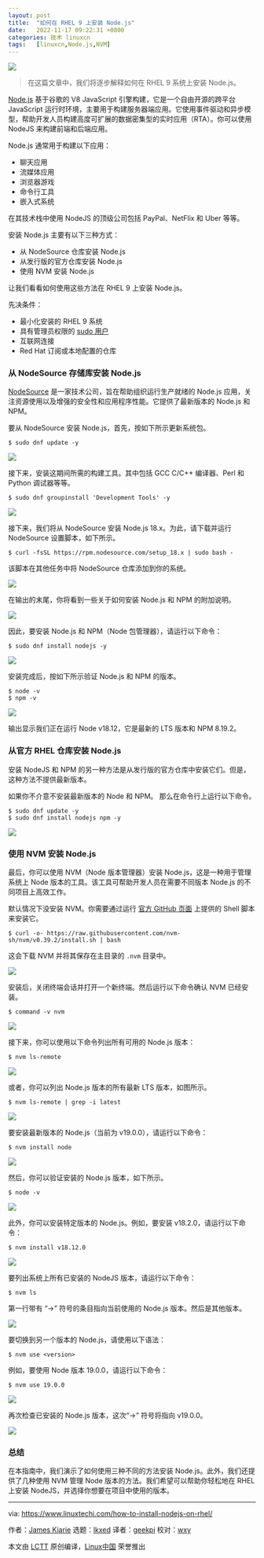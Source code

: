 ```yaml
---
layout: post
title:	"如何在 RHEL 9 上安装 Node.js"
date:	2022-11-17 09:22:31 +0800 
categories:	技术 linuxcn 
tags:	[linuxcn,Node.js,NVM]
---
```



![](/Asserts/Images//attachment/album/202211/17/092223tdodvvfdnsjiezxv.jpg)



> 
> 在这篇文章中，我们将逐步解释如何在 RHEL 9 系统上安装 Node.js。
> 
> 
> 


[Node.js](https://nodejs.org/en/about/) 基于谷歌的 V8 JavaScript 引擎构建，它是一个自由开源的跨平台 JavaScript 运行时环境，主要用于构建服务器端应用。它使用事件驱动和异步模型，帮助开发人员构建高度可扩展的数据密集型的实时应用（RTA）。你可以使用 NodeJS 来构建前端和后端应用。


Node.js 通常用于构建以下应用：


* 聊天应用
* 流媒体应用
* 浏览器游戏
* 命令行工具
* 嵌入式系统


在其技术栈中使用 NodeJS 的顶级公司包括 PayPal、NetFlix 和 Uber 等等。


安装 Node.js 主要有以下三种方式：


* 从 NodeSource 仓库安装 Node.js
* 从发行版的官方仓库安装 Node.js
* 使用 NVM 安装 Node.js


让我们看看如何使用这些方法在 RHEL 9 上安装 Node.js。


先决条件：


* 最小化安装的 RHEL 9 系统
* 具有管理员权限的 [sudo 用户](https://www.linuxtechi.com/create-sudo-user-on-rhel-rocky-linux-almalinux/)
* 互联网连接
* Red Hat 订阅或本地配置的仓库


### 从 NodeSource 存储库安装 Node.js


[NodeSource](https://nodesource.com/) 是一家技术公司，旨在帮助组织运行生产就绪的 Node.js 应用，关注资源使用以及增强的安全性和应用程序性能。它提供了最新版本的 Node.js 和 NPM。


要从 NodeSource 安装 Node.js，首先，按如下所示更新系统包。



```
$ sudo dnf update -y

```

![](/Asserts/Images//attachment/album/202211/17/092231siytzmdiydtml9t0.png)


接下来，安装这期间所需的构建工具。其中包括 GCC C/C++ 编译器、Perl 和 Python 调试器等等。



```
$ sudo dnf groupinstall 'Development Tools' -y

```

![](/Asserts/Images//attachment/album/202211/17/092232ejjqzwx7yyg7wlgb.png)


接下来，我们将从 NodeSource 安装 Node.js 18.x。为此，请下载并运行 NodeSource 设置脚本，如下所示。



```
$ curl -fsSL https://rpm.nodesource.com/setup_18.x | sudo bash -

```

该脚本在其他任务中将 NodeSource 仓库添加到你的系统。


![](/Asserts/Images//attachment/album/202211/17/092233zx952zwz297vvvba.png)


在输出的末尾，你将看到一些关于如何安装 Node.js 和 NPM 的附加说明。


![](/Asserts/Images//attachment/album/202211/17/092234swnpfa2waaw2aosp.png)


因此，要安装 Node.js 和 NPM（Node 包管理器），请运行以下命令：



```
$ sudo dnf install nodejs -y

```

![](/Asserts/Images//attachment/album/202211/17/092235q7uv3nprzvpo5hpd.png)


安装完成后，按如下所示验证 Node.js 和 NPM 的版本。



```
$ node -v
$ npm -v

```

![](/Asserts/Images//attachment/album/202211/17/092236eo6ih6e96576q66c.png)


输出显示我们正在运行 Node v18.12，它是最新的 LTS 版本和 NPM 8.19.2。


### 从官方 RHEL 仓库安装 Node.js


安装 NodeJS 和 NPM 的另一种方法是从发行版的官方仓库中安装它们。但是，这种方法不提供最新版本。


如果你不介意不安装最新版本的 Node 和 NPM。 那么在命令行上运行以下命令。



```
$ sudo dnf update -y
$ sudo dnf install nodejs npm -y

```

![](/Asserts/Images//attachment/album/202211/17/092236ky3a33a22hbvqiaa.png)


### 使用 NVM 安装 Node.js


最后，你可以使用 NVM（Node 版本管理器）安装 Node.js，这是一种用于管理系统上 Node 版本的工具。该工具可帮助开发人员在需要不同版本 Node.js 的不同项目上高效工作。


默认情况下没安装 NVM。你需要通过运行 [官方 GitHub 页面](https://github.com/nvm-sh/nvm) 上提供的 Shell 脚本来安装它。



```
$ curl -o- https://raw.githubusercontent.com/nvm-sh/nvm/v0.39.2/install.sh | bash

```

这会下载 NVM 并将其保存在主目录的 `.nvm` 目录中。


![](/Asserts/Images//attachment/album/202211/17/092237vaac91cjfhsf5rca.png)


安装后，关闭终端会话并打开一个新终端。然后运行以下命令确认 NVM 已经安装。



```
$ command -v nvm

```

![](/Asserts/Images//attachment/album/202211/17/092237regs0qdlsejzzrlq.png)


接下来，你可以使用以下命令列出所有可用的 Node.js 版本：



```
$ nvm ls-remote

```

![](/Asserts/Images//attachment/album/202211/17/092238ditrrh98ot8kdn9k.png)


或者，你可以列出 Node.js 版本的所有最新 LTS 版本，如图所示。



```
$ nvm ls-remote | grep -i latest

```

![](/Asserts/Images//attachment/album/202211/17/092240agf0c6gc1svv5o7s.png)


要安装最新版本的 Node.js（当前为 v19.0.0），请运行以下命令：



```
$ nvm install node

```

![](/Asserts/Images//attachment/album/202211/17/092240nttt7jnnatysjst7.png)


然后，你可以验证安装的 Node.js 版本，如下所示。



```
$ node -v

```

![](/Asserts/Images//attachment/album/202211/17/092241a95qtajtstqns0lj.png)


此外，你可以安装特定版本的 Node.js。例如，要安装 v18.2.0，请运行以下命令：



```
$ nvm install v18.12.0

```

![](/Asserts/Images//attachment/album/202211/17/092242tek7f7p6zmk7u7ad.png)


要列出系统上所有已安装的 NodeJS 版本，请运行以下命令：



```
$ nvm ls

```

第一行带有 “->” 符号的条目指向当前使用的 Node.js 版本。然后是其他版本。


![](/Asserts/Images//attachment/album/202211/17/092242jz6bcbry6bsbdmdr.png)


要切换到另一个版本的 Node.js，请使用以下语法：



```
$ nvm use <version>

```

例如，要使用 Node 版本 19.0.0，请运行以下命令：



```
$ nvm use 19.0.0

```

![](/Asserts/Images//attachment/album/202211/17/092243ck6o6q8q4lqtq8ik.png)


再次检查已安装的 Node.js 版本，这次“->” 符号将指向 v19.0.0。


![](/Asserts/Images//attachment/album/202211/17/092243eprirn7n0ejbeill.png)


### 总结


在本指南中，我们演示了如何使用三种不同的方法安装 Node.js。此外，我们还提供了几种使用 NVM 管理 Node 版本的方法。我们希望可以帮助你轻松地在 RHEL 上安装 NodeJS，并选择你想要在项目中使用的版本。




---


via: <https://www.linuxtechi.com/how-to-install-nodejs-on-rhel/>


作者：[James Kiarie](https://www.linuxtechi.com/author/james/) 选题：[lkxed](https://github.com/lkxed) 译者：[geekpi](https://github.com/geekpi) 校对：[wxy](https://github.com/wxy)


本文由 [LCTT](https://github.com/LCTT/TranslateProject) 原创编译，[Linux中国](https://linux.cn/) 荣誉推出
